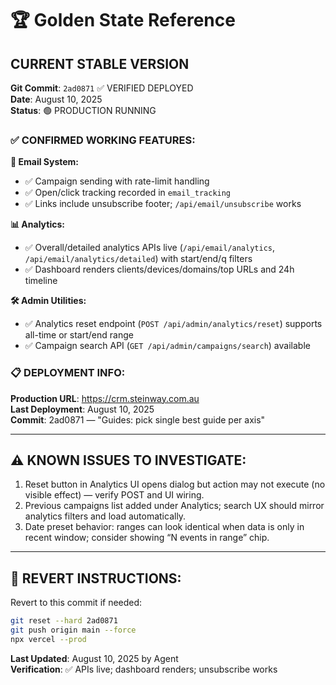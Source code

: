 # 🏆 Golden State Reference

## **CURRENT STABLE VERSION**

**Git Commit**: `2ad0871` ✅ VERIFIED DEPLOYED  
**Date**: August 10, 2025  
**Status**: 🟢 PRODUCTION RUNNING

### **✅ CONFIRMED WORKING FEATURES:**

**📧 Email System:**
- ✅ Campaign sending with rate-limit handling
- ✅ Open/click tracking recorded in `email_tracking`
- ✅ Links include unsubscribe footer; `/api/email/unsubscribe` works

**📊 Analytics:**
- ✅ Overall/detailed analytics APIs live (`/api/email/analytics`, `/api/email/analytics/detailed`) with start/end/q filters
- ✅ Dashboard renders clients/devices/domains/top URLs and 24h timeline

**🛠 Admin Utilities:**
- ✅ Analytics reset endpoint (`POST /api/admin/analytics/reset`) supports all-time or start/end range
- ✅ Campaign search API (`GET /api/admin/campaigns/search`) available

### **📋 DEPLOYMENT INFO:**

**Production URL**: https://crm.steinway.com.au  
**Last Deployment**: August 10, 2025  
**Commit**: 2ad0871 — "Guides: pick single best guide per axis"

---

## **⚠️ KNOWN ISSUES TO INVESTIGATE:**

1. Reset button in Analytics UI opens dialog but action may not execute (no visible effect) — verify POST and UI wiring.  
2. Previous campaigns list added under Analytics; search UX should mirror analytics filters and load automatically.  
3. Date preset behavior: ranges can look identical when data is only in recent window; consider showing “N events in range” chip.

---

## **📝 REVERT INSTRUCTIONS:**

Revert to this commit if needed:
```bash
git reset --hard 2ad0871
git push origin main --force
npx vercel --prod
```

**Last Updated**: August 10, 2025 by Agent  
**Verification**: ✅ APIs live; dashboard renders; unsubscribe works 